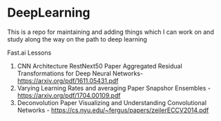 # DeepLearning
This is a repo for maintaining and adding things which I can work on and study along the way on the path to deep learning

Fast.ai Lessons
1. CNN Architecture RestNext50 Paper 
   Aggregated Residual Transformations for Deep Neural Networks- https://arxiv.org/pdf/1611.05431.pdf
2. Varying Learning Rates and averaging Paper
   Snapshor Ensembles - https://arxiv.org/pdf/1704.00109.pdf
3. Deconvolution Paper
   Visualizing and Understanding Convolutional Networks - https://cs.nyu.edu/~fergus/papers/zeilerECCV2014.pdf
